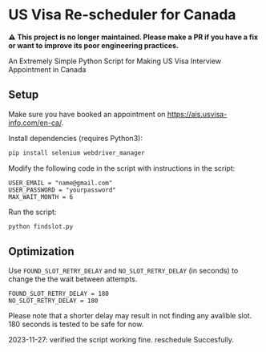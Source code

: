 # US Visa Re-scheduler for Canada

**⚠️ This project is no longer maintained. Please make a PR if you have a fix or want to improve its poor engineering practices.**

An Extremely Simple Python Script for Making US Visa Interview Appointment in Canada

## Setup

Make sure you have booked an appointment on https://ais.usvisa-info.com/en-ca/.

Install dependencies (requires Python3):
```sh
pip install selenium webdriver_manager
```

Modify the following code in the script with instructions in the script:

```python3
USER_EMAIL = "name@gmail.com"
USER_PASSWORD = "yourpassword"
MAX_WAIT_MONTH = 6
```

Run the script:

```sh
python findslot.py
```

## Optimization

Use `FOUND_SLOT_RETRY_DELAY` and `NO_SLOT_RETRY_DELAY` (in seconds) to change the the wait between attempts.

```python3
FOUND_SLOT_RETRY_DELAY = 180
NO_SLOT_RETRY_DELAY = 180
```

Please note that a shorter delay may result in not finding any avalible slot. 180 seconds is tested to be safe for now.

2023-11-27: verified the script working fine. reschedule Succesfully.
